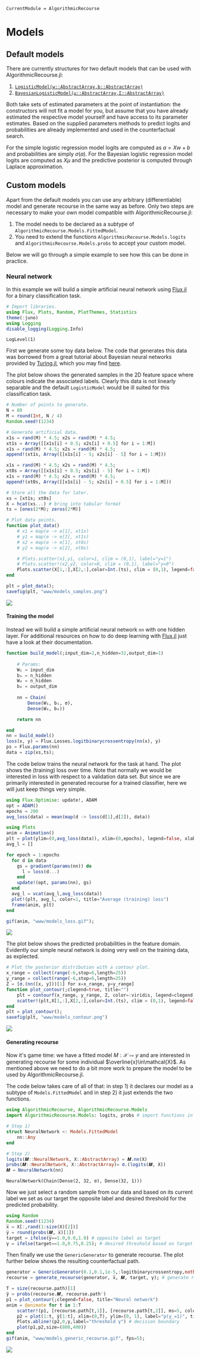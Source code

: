 ```@meta
CurrentModule = AlgorithmicRecourse 
```

# Models

## Default models

There are currently structures for two default models that can be used with AlgorithmicRecourse.jl:

1. [`LogisticModel(w::AbstractArray,b::AbstractArray)`](@ref)
2. [`BayesianLogisticModel(μ::AbstractArray,Σ::AbstractArray)`](@ref)

Both take sets of estimated parameters at the point of instantiation: the constructors will not fit a model for you, but assume that you have already estimated the respective model yourself and have access to its parameter estimates. Based on the supplied parameters methods to predict logits and probabilities are already implemented and used in the counterfactual search. 

For the simple logistic regression model logits are computed as $a=Xw + b$ and probabilities are simply $\sigma(a)$. For the Bayesian logistic regression model logits are computed as $X\mu$ and the predictive posterior is computed through Laplace approximation.

## Custom models

Apart from the default models you can use any arbitrary (differentiable) model and generate recourse in the same way as before. Only two steps are necessary to make your own model compatible with AlgorithmicRecourse.jl:

1. The model needs to be declared as a subtype of `AlgorithmicRecourse.Models.FittedModel`.
2. You need to extend the functions `AlgorithmicRecourse.Models.logits` and `AlgorithmicRecourse.Models.probs` to accept your custom model.

Below we will go through a simple example to see how this can be done in practice. 

### Neural network

In this example we will build a simple artificial neural network using [Flux.jl](https://fluxml.ai/) for a binary classification task.


```julia
# Import libraries.
using Flux, Plots, Random, PlotThemes, Statistics
theme(:juno)
using Logging
disable_logging(Logging.Info)
```


    LogLevel(1)


First we generate some toy data below. The code that generates this data was borrowed from a great tutorial about Bayesian neural networks provided by [Turing.jl](https://turing.ml/dev/), which you may find [here](https://turing.ml/dev/tutorials/03-bayesian-neural-network/). 

The plot below shows the generated samples in the 2D feature space where colours indicate the associated labels. Clearly this data is not linearly separable and the default `LogisticModel` would be ill suited for this classification task.


```julia
# Number of points to generate.
N = 80
M = round(Int, N / 4)
Random.seed!(1234)

# Generate artificial data.
x1s = rand(M) * 4.5; x2s = rand(M) * 4.5; 
xt1s = Array([[x1s[i] + 0.5; x2s[i] + 0.5] for i = 1:M])
x1s = rand(M) * 4.5; x2s = rand(M) * 4.5; 
append!(xt1s, Array([[x1s[i] - 5; x2s[i] - 5] for i = 1:M]))

x1s = rand(M) * 4.5; x2s = rand(M) * 4.5; 
xt0s = Array([[x1s[i] + 0.5; x2s[i] - 5] for i = 1:M])
x1s = rand(M) * 4.5; x2s = rand(M) * 4.5; 
append!(xt0s, Array([[x1s[i] - 5; x2s[i] + 0.5] for i = 1:M]))

# Store all the data for later.
xs = [xt1s; xt0s]
X = hcat(xs...) # bring into tabular format
ts = [ones(2*M); zeros(2*M)]

# Plot data points.
function plot_data()
    # x1 = map(e -> e[1], xt1s)
    # y1 = map(e -> e[2], xt1s)
    # x2 = map(e -> e[1], xt0s)
    # y2 = map(e -> e[2], xt0s)

    # Plots.scatter(x1,y1, color=1, clim = (0,1), label="y=1")
    # Plots.scatter!(x2,y2, color=0, clim = (0,1), label="y=0")
    Plots.scatter(X[1,:],X[2,:],color=Int.(ts), clim = (0,1), legend=false)
end

plt = plot_data();
savefig(plt, "www/models_samples.png")
```

![](www/models_samples.png)

#### Training the model

Instead we will build a simple artificial neural network `nn` with one hidden layer. For additional resources on how to do deep learning with [Flux.jl](https://fluxml.ai/) just have a look at their documentation. 


```julia
function build_model(;input_dim=2,n_hidden=32,output_dim=1)
    
    # Params:
    W₁ = input_dim
    b₁ = n_hidden
    W₀ = n_hidden
    b₀ = output_dim
    
    nn = Chain(
        Dense(W₁, b₁, σ),
        Dense(W₀, b₀))  

    return nn

end
nn = build_model()
loss(x, y) = Flux.Losses.logitbinarycrossentropy(nn(x), y)
ps = Flux.params(nn)
data = zip(xs,ts);
```

The code below trains the neural network for the task at hand. The plot shows the (training) loss over time. Note that normally we would be interested in loss with respect to a validation data set. But since we are primarily interested in generated recourse for a trained classifier, here we will just keep things very simple.


```julia
using Flux.Optimise: update!, ADAM
opt = ADAM()
epochs = 200
avg_loss(data) = mean(map(d -> loss(d[1],d[2]), data))

using Plots
anim = Animation()
plt = plot(ylim=(0,avg_loss(data)), xlim=(0,epochs), legend=false, xlab="Epoch")
avg_l = []

for epoch = 1:epochs
  for d in data
    gs = gradient(params(nn)) do
      l = loss(d...)
    end
    update!(opt, params(nn), gs)
  end
  avg_l = vcat(avg_l,avg_loss(data))
  plot!(plt, avg_l, color=1, title="Average (training) loss")
  frame(anim, plt)
end

gif(anim, "www/models_loss.gif");
```

![](www/models_loss.gif)

The plot below shows the predicted probabilities in the feature domain. Evidently our simple neural network is doing very well on the training data, as explected. 


```julia
# Plot the posterior distribution with a contour plot.
x_range = collect(range(-6,stop=6,length=25))
y_range = collect(range(-6,stop=6,length=25))
Z = [σ.(nn([x, y]))[1] for x=x_range, y=y_range]
function plot_contour(;clegend=true, title="")
    plt = contourf(x_range, y_range, Z, color=:viridis, legend=clegend, title=title)
    scatter!(plt,X[1,:],X[2,:],color=Int.(ts), clim = (0,1), legend=false)
end
plt = plot_contour();
savefig(plt, "www/models_contour.png")
```

![](www/models_contour.png)

#### Generating recourse

Now it's game time: we have a fitted model $M: \mathcal{X} \mapsto y$ and are interested in generating recourse for some individual $\overline{x}\in\mathcal{X}$. As mentioned above we need to do a bit more work to prepare the model to be used by AlgorithmicRecourse.jl. 

The code below takes care of all of that: in step 1) it declares our model as a subtype of `Models.FittedModel` and in step 2) it just extends the two functions. 


```julia
using AlgorithmicRecourse, AlgorithmicRecourse.Models
import AlgorithmicRecourse.Models: logits, probs # import functions in order to extend

# Step 1)
struct NeuralNetwork <: Models.FittedModel
    nn::Any
end

# Step 2)
logits(𝑴::NeuralNetwork, X::AbstractArray) = 𝑴.nn(X)
probs(𝑴::NeuralNetwork, X::AbstractArray)= σ.(logits(𝑴, X))
𝑴 = NeuralNetwork(nn)
```


    NeuralNetwork(Chain(Dense(2, 32, σ), Dense(32, 1)))


Now we just select a random sample from our data and based on its current label we set as our target the opposite label and desired threshold for the predicted probability.


```julia
using Random
Random.seed!(1234)
x̅ = X[:,rand(1:size(X)[2])]
y̅ = round(probs(𝑴, x̅)[1])
target = ifelse(y̅==1.0,0.0,1.0) # opposite label as target
γ = ifelse(target==1.0,0.75,0.25); # desired threshold based on target
```

Then finally we use the `GenericGenerator` to generate recourse. The plot further below shows the resulting counterfactual path.


```julia
generator = GenericGenerator(0.1,0.1,1e-5,:logitbinarycrossentropy,nothing)
recourse = generate_recourse(generator, x̅, 𝑴, target, γ); # generate recourse
```


```julia
T = size(recourse.path)[1]
ŷ = probs(recourse.𝑴, recourse.path')
p1 = plot_contour(;clegend=false, title="Neural network")
anim = @animate for t in 1:T
    scatter!(p1, [recourse.path[t,1]], [recourse.path[t,2]], ms=5, color=Int(y̅))
    p2 = plot(1:t, ŷ[1:t], xlim=(0,T), ylim=(0, 1), label="p(y̲=1)", title="Validity")
    Plots.abline!(p2,0,γ,label="threshold γ") # decision boundary
    plot(p1,p2,size=(800,400))
end
gif(anim, "www/models_generic_recourse.gif", fps=5);
```

![](www/models_generic_recourse.gif)
